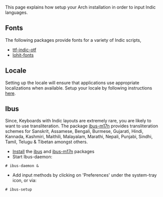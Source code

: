 This page explains how setup your Arch installation in order to input Indic languages.

## Fonts

The following packages provide fonts for a variety of Indic scripts,

*   [ttf-indic-otf](https://www.archlinux.org/packages/?name=ttf-indic-otf)
*   [lohit-fonts](https://aur.archlinux.org/packages/lohit-fonts/)

## Locale

Setting up the locale will ensure that applications use appropriate localizations when available. Setup your locale by following instructions [here](/index.php/Locale "Locale").

## Ibus

Since, Keyboards with Indic layouts are extremely rare, you are likely to want to use transliteration. The package [ibus-m17n](https://www.archlinux.org/packages/?name=ibus-m17n) provides transliteration schemes for Sanskrit, Assamese, Bengali, Burmese, Gujarati, Hindi, Kannada, Kashmiri, Maithili, Malayalam, Marathi, Nepali, Punjabi, Sindhi, Tamil, Telugu & Tibetan amongst others.

*   [Install](/index.php/Install "Install") the [ibus](https://www.archlinux.org/packages/?name=ibus) and [ibus-m17n](https://www.archlinux.org/packages/?name=ibus-m17n) packages
*   Start Ibus-daemon:

```
# ibus-daemon &

```

*   Add input methods by clicking on 'Preferences' under the system-tray icon, or via:

```
# ibus-setup

```